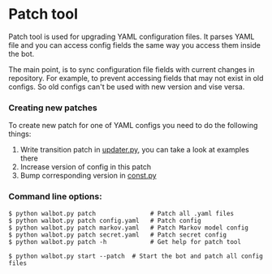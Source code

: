 # Patch tool

Patch tool is used for upgrading YAML configuration files. It parses YAML file and you can access config fields the same way you access them inside the bot.

The main point, is to sync configuration file fields with current changes in repository. For example, to prevent accessing fields that may not exist in old configs. So old configs can't be used with new version and vise versa.

### Creating new patches

To create new patch for one of YAML configs you need to do the following things:
1. Write transition patch in [updater.py](../src/patch/updater.py), you can take a look at examples there
1. Increase version of config in this patch
1. Bump corresponding version in [const.py](../src/const.py)

### Command line options:
```shell
$ python walbot.py patch               # Patch all .yaml files
$ python walbot.py patch config.yaml   # Patch config
$ python walbot.py patch markov.yaml   # Patch Markov model config
$ python walbot.py patch secret.yaml   # Patch secret config
$ python walbot.py patch -h            # Get help for patch tool

$ python walbot.py start --patch  # Start the bot and patch all config files
```
